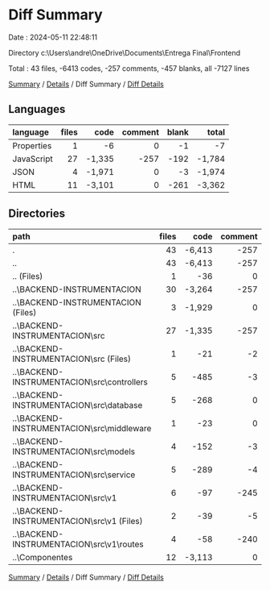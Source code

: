 # Diff Summary

Date : 2024-05-11 22:48:11

Directory c:\\Users\\andre\\OneDrive\\Documents\\Entrega Final\\Frontend

Total : 43 files,  -6413 codes, -257 comments, -457 blanks, all -7127 lines

[Summary](results.md) / [Details](details.md) / Diff Summary / [Diff Details](diff-details.md)

## Languages
| language | files | code | comment | blank | total |
| :--- | ---: | ---: | ---: | ---: | ---: |
| Properties | 1 | -6 | 0 | -1 | -7 |
| JavaScript | 27 | -1,335 | -257 | -192 | -1,784 |
| JSON | 4 | -1,971 | 0 | -3 | -1,974 |
| HTML | 11 | -3,101 | 0 | -261 | -3,362 |

## Directories
| path | files | code | comment | blank | total |
| :--- | ---: | ---: | ---: | ---: | ---: |
| . | 43 | -6,413 | -257 | -457 | -7,127 |
| .. | 43 | -6,413 | -257 | -457 | -7,127 |
| .. (Files) | 1 | -36 | 0 | 0 | -36 |
| ..\\BACKEND-INSTRUMENTACION | 30 | -3,264 | -257 | -195 | -3,716 |
| ..\\BACKEND-INSTRUMENTACION (Files) | 3 | -1,929 | 0 | -3 | -1,932 |
| ..\\BACKEND-INSTRUMENTACION\\src | 27 | -1,335 | -257 | -192 | -1,784 |
| ..\\BACKEND-INSTRUMENTACION\\src (Files) | 1 | -21 | -2 | -8 | -31 |
| ..\\BACKEND-INSTRUMENTACION\\src\\controllers | 5 | -485 | -3 | -42 | -530 |
| ..\\BACKEND-INSTRUMENTACION\\src\\database | 5 | -268 | 0 | -32 | -300 |
| ..\\BACKEND-INSTRUMENTACION\\src\\middleware | 1 | -23 | 0 | -4 | -27 |
| ..\\BACKEND-INSTRUMENTACION\\src\\models | 4 | -152 | -3 | -29 | -184 |
| ..\\BACKEND-INSTRUMENTACION\\src\\service | 5 | -289 | -4 | -37 | -330 |
| ..\\BACKEND-INSTRUMENTACION\\src\\v1 | 6 | -97 | -245 | -40 | -382 |
| ..\\BACKEND-INSTRUMENTACION\\src\\v1 (Files) | 2 | -39 | -5 | -8 | -52 |
| ..\\BACKEND-INSTRUMENTACION\\src\\v1\\routes | 4 | -58 | -240 | -32 | -330 |
| ..\\Componentes | 12 | -3,113 | 0 | -262 | -3,375 |

[Summary](results.md) / [Details](details.md) / Diff Summary / [Diff Details](diff-details.md)